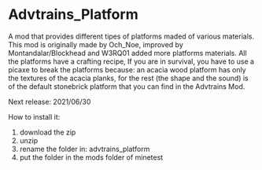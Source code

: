 # Advtrains_Platform
A mod that provides different tipes of platforms maded of various materials. 
This mod is originally made by Och_Noe, improved by Montandalar/Blockhead and W3RQ01 added more platforms materials.
All the platforms have a crafting recipe, If you are in survival, you have to use a picaxe to break the platforms because: an acacia wood platform has only the textures of the acacia planks, for the rest (the shape and the sound) is of the default stonebrick platform that you can find in the Advtrains Mod.

Next release: 2021/06/30

How to install it:
1) download the zip
2) unzip
3) rename the folder in: advtrains_platform
4) put the folder in the mods folder of minetest
